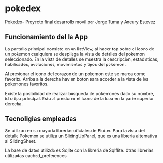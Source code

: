 # pokedex

Pokedex- Proyecto final desarrollo movil por
Jorge Tuma y Aneury Estevez

## Funcionamiento del la App

La pantalla principal consiste en un listView, al hacer tap sobre el icono de un pokemon cualquiera se despliega
la vista de detalles del pokemon seleccionado. En la vista de detalles se muestra la descripción, estadisticas, habilidades, evoluciones, movimientos
y tipos del pokemon.

Al presionar el icono del corazon de un pokemon este se marca como favorito. Arriba a la derecha hay un boton para acceder a la vista de los pokemones favoritos.

Existe la posibilidad de realizar busqueda de pokemones dado su nombre, id o tipo principal. Esto al presionar el icono de la lupa en la parte superior derecha.

## Tecnoligias empleadas
Se utilizan en su mayoria librerias oficiales de Flutter. Para la vista del detalle Pokemon se utiliza un SlidingUpPanel,
que es una libreria alternativa al SlidingSheet.

La base de datos utilizda es Sqlite con la libreria de Sqlflite. Otras librerias utilizadas cached_preferences 
